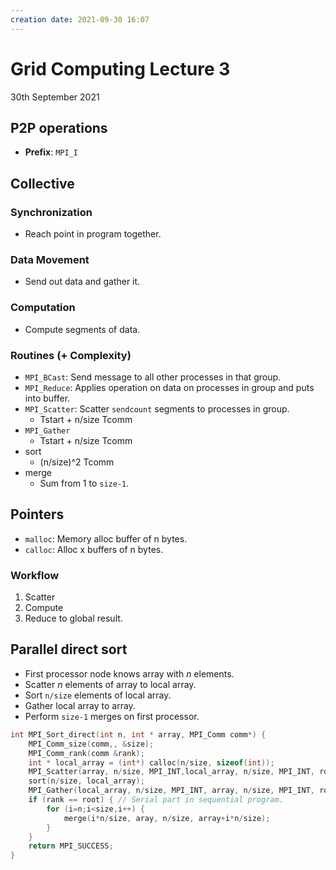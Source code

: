```yaml
---
creation date: 2021-09-30 16:07
---
```

#  Grid Computing Lecture 3
30th September 2021

## P2P operations
- **Prefix**: `MPI_I`

## Collective
### Synchronization
- Reach point in program together.
### Data Movement
- Send out data and gather it.
### Computation
- Compute segments of data.
### Routines (+ Complexity)
- `MPI_BCast`: Send message to all other processes in that group.
- `MPI_Reduce`: Applies operation on data on processes in group and puts into buffer.
- `MPI_Scatter`: Scatter `sendcount` segments to processes in group.
	- Tstart + n/size Tcomm
- `MPI_Gather`
	- Tstart + n/size Tcomm
- sort
	- (n/size)^2 Tcomm
- merge
	- Sum from 1 to `size-1`.

## Pointers
- `malloc`: Memory alloc buffer of n bytes.
- `calloc`: Alloc x buffers of n bytes.

### Workflow
1. Scatter
2. Compute 
3. Reduce to global result.

## Parallel direct sort
- First processor node knows array with *n* elements.
- Scatter *n* elements of array to local array.
- Sort `n/size` elements of local array.
- Gather local array to array.
- Perform `size-1` merges on first processor.
```c
int MPI_Sort_direct(int n, int * array, MPI_Comm comm*) {
	MPI_Comm_size(comm,, &size);
	MPI_Comm_rank(comm &rank);
	int * local_array = (int*) calloc(n/size, sizeof(int));
	MPI_Scatter(array, n/size, MPI_INT,local_array, n/size, MPI_INT, root, comm);
	sort(n/size, local_array);
	MPI_Gather(local_array, n/size, MPI_INT, array, n/size, MPI_INT, root, comm);
	if (rank == root) { // Serial part in sequential program.
		for (i=n;i<size,i++) {
			merge(i*n/size, aray, n/size, array+i*n/size);
		}
	}
	return MPI_SUCCESS;
}
```